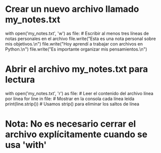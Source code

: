 # Crear un nuevo archivo llamado my_notes.txt
with open('my_notes.txt', 'w') as file:
    # Escribir al menos tres líneas de notas personales en el archivo
    file.write("Esta es una nota personal sobre mis objetivos.\n")
    file.write("Hoy aprendí a trabajar con archivos en Python.\n")
    file.write("Es importante organizar mis pensamientos.\n")

# Abrir el archivo my_notes.txt para lectura
with open('my_notes.txt', 'r') as file:
    # Leer el contenido del archivo línea por línea
    for line in file:
        # Mostrar en la consola cada línea leída
        print(line.strip())  # Usamos strip() para eliminar los saltos de línea

# Nota: No es necesario cerrar el archivo explícitamente cuando se usa 'with'
